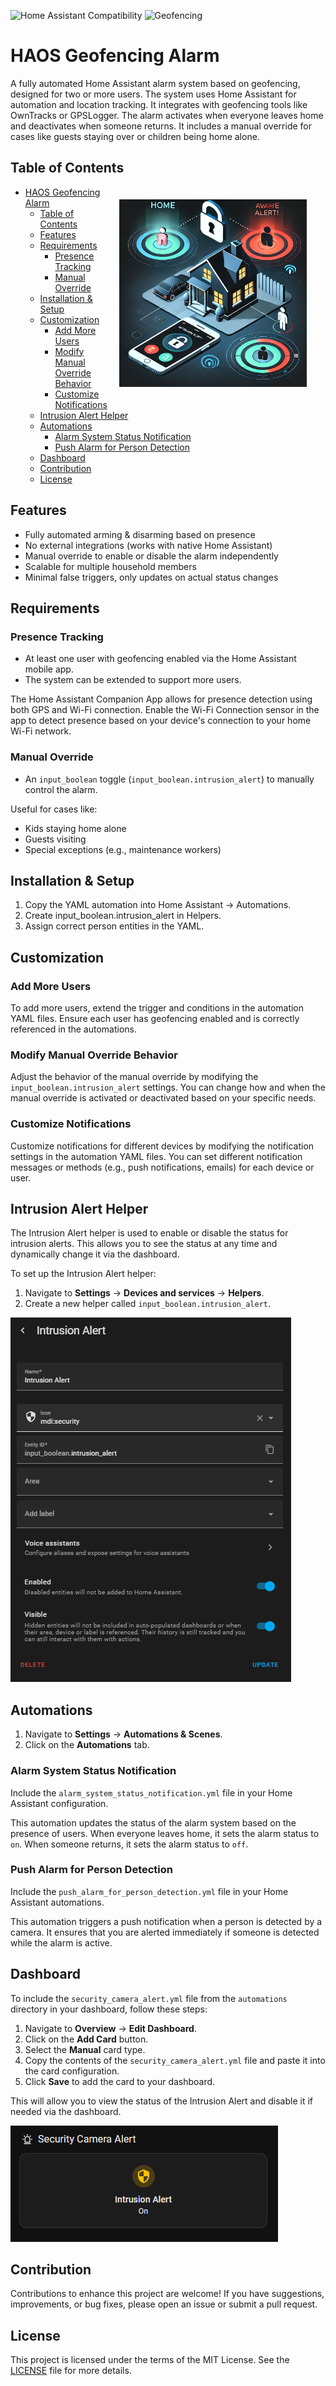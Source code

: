 ![Home Assistant Compatibility](<https://img.shields.io/badge/Home%20Assistant-Compatible-brightgreen>)
![Geofencing](https://img.shields.io/badge/Geofencing-Required-blue)

# HAOS Geofencing Alarm

A fully automated Home Assistant alarm system based on geofencing, designed for two or more users. The system uses Home Assistant for automation and location tracking. It integrates with geofencing tools like OwnTracks or GPSLogger. The alarm activates when everyone leaves home and deactivates when someone returns. It includes a manual override for cases like guests staying over or children being home alone.

## Table of Contents
<img src="images/logo.webp" alt="Logo" width="300" align="right" hspace="30" vspace="20"/>

- [HAOS Geofencing Alarm](#haos-geofencing-alarm)
  - [Table of Contents](#table-of-contents)
  - [Features](#features)
  - [Requirements](#requirements)
    - [Presence Tracking](#presence-tracking)
    - [Manual Override](#manual-override)
  - [Installation \& Setup](#installation--setup)
  - [Customization](#customization)
    - [Add More Users](#add-more-users)
    - [Modify Manual Override Behavior](#modify-manual-override-behavior)
    - [Customize Notifications](#customize-notifications)
  - [Intrusion Alert Helper](#intrusion-alert-helper)
  - [Automations](#automations)
    - [Alarm System Status Notification](#alarm-system-status-notification)
    - [Push Alarm for Person Detection](#push-alarm-for-person-detection)
  - [Dashboard](#dashboard)
  - [Contribution](#contribution)
  - [License](#license)

## Features

- Fully automated arming & disarming based on presence
- No external integrations (works with native Home Assistant)
- Manual override to enable or disable the alarm independently
- Scalable for multiple household members
- Minimal false triggers, only updates on actual status changes

## Requirements

### Presence Tracking

- At least one user with geofencing enabled via the Home Assistant mobile app.
- The system can be extended to support more users.

The Home Assistant Companion App allows for presence detection using both GPS and Wi-Fi connection. Enable the Wi-Fi Connection sensor in the app to detect presence based on your device's connection to your home Wi-Fi network.

### Manual Override

- An `input_boolean` toggle (`input_boolean.intrusion_alert`) to manually control the alarm.

Useful for cases like:
- Kids staying home alone
- Guests visiting
- Special exceptions (e.g., maintenance workers)

## Installation & Setup

1. Copy the YAML automation into Home Assistant → Automations.
2. Create input_boolean.intrusion_alert in Helpers.
3. Assign correct person entities in the YAML.

## Customization

### Add More Users

To add more users, extend the trigger and conditions in the automation YAML files. Ensure each user has geofencing enabled and is correctly referenced in the automations.

### Modify Manual Override Behavior

Adjust the behavior of the manual override by modifying the `input_boolean.intrusion_alert` settings. You can change how and when the manual override is activated or deactivated based on your specific needs.

### Customize Notifications

Customize notifications for different devices by modifying the notification settings in the automation YAML files. You can set different notification messages or methods (e.g., push notifications, emails) for each device or user.

## Intrusion Alert Helper

The Intrusion Alert helper is used to enable or disable the status for intrusion alerts. This allows you to see the status at any time and dynamically change it via the dashboard.

To set up the Intrusion Alert helper:

1. Navigate to **Settings** -> **Devices and services** -> **Helpers**.
2. Create a new helper called `input_boolean.intrusion_alert`.

![Helpers Settings Page](images/helpers_settings_page.png)

## Automations

1. Navigate to **Settings** -> **Automations & Scenes**.
2. Click on the **Automations** tab.

### Alarm System Status Notification

Include the `alarm_system_status_notification.yml` file in your Home Assistant configuration.

This automation updates the status of the alarm system based on the presence of users. When everyone leaves home, it sets the alarm status to `on`. When someone returns, it sets the alarm status to `off`.

### Push Alarm for Person Detection

Include the `push_alarm_for_person_detection.yml` file in your Home Assistant automations.

This automation triggers a push notification when a person is detected by a camera. It ensures that you are alerted immediately if someone is detected while the alarm is active.

## Dashboard

To include the `security_camera_alert.yml` file from the `automations` directory in your dashboard, follow these steps:

1. Navigate to **Overview** -> **Edit Dashboard**.
2. Click on the **Add Card** button.
3. Select the **Manual** card type.
4. Copy the contents of the `security_camera_alert.yml` file and paste it into the card configuration.
5. Click **Save** to add the card to your dashboard.

This will allow you to view the status of the Intrusion Alert and disable it if needed via the dashboard.

![Intrusion Alarm Dashboard Card](images/dashboard_card_intrusion_alarm.png)

## Contribution
Contributions to enhance this project are welcome! If you have suggestions, improvements, or bug fixes, please open an issue or submit a pull request.

## License

This project is licensed under the terms of the MIT License. See the [LICENSE](LICENSE) file for more details.